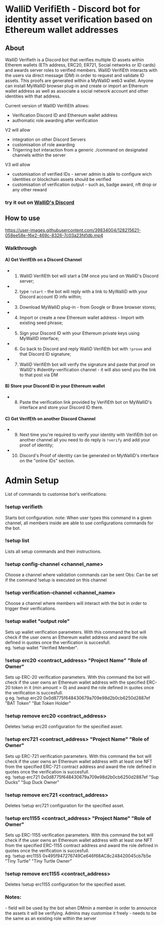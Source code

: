 <h1> WalliD VerifiEth - Discord bot for identity asset verification based on Ethereum wallet addresses</h1>

<h2>About</h2>

WalliD Verifieth is a Discord bot that verifies multiple ID assets within Etherem wallets (ETh address, ERC20, ER721, Social networks or ID cards) and awards server roles to verified members.
WalliD VerifiEth interacts with the users via direct message (DM) in order to request and validate ID assets.
This proofs are generated within a MyWalliD web3 wallet. Anyone can install MyWalliD browser plug-in and create or import an Ethereum wallet address as well as associate a social network account and other identities with that address.

Current version of WallID VerifiEth allows:

- Verification Discord ID and Ethereum wallet address
- authomatic role awarding after verification <verifieth member role>

V2 will allow
<ul>
  <li>integration on other Discord Servers</li>
  <li>customisation of role awarding</li>
  <li>Trigerring bot interaction from a generic ./command on designated channels within the server</li>
</ul>


V3 will allow
<ul>
  <li>customisation of verified IDs - server admin is able to configure wich identities or blockchain assets should be verified</li>
  <li>customisation of verification output - such as, badge award, nft drop or any other reward</li>
</ul>  
<h3> try it out on <a href="https://discord.gg/e9EfXeNeC9">WalliD's Discord</a></h3>

<h2>How to use</h2>
                        


https://user-images.githubusercontent.com/39834004/128215621-058ee58e-f6e2-469c-8326-7c03a23fd1db.mp4



<h3>Walkthrough</h3>
  
<h4><b>A) Get VerifEth on a Discord Channel</b> </h4> 

- 1. WalliD VerifiEth bot will start a DM once you land on WalliD's Discord server;
- 2. type `!start` - the bot will reply with a link to MyWalliD with your Discord account ID info within;
- 3. Download MyWalliD plug-in - from Google or Brave browser stores;
- 4. Import or create a new Ethereum wallet address - Import with existing seed phrase;
- 5. Sign your Discord ID with your Ethereum private keys using MyWallID interface;
- 6. Go back to Discord and reply WalliD VerifiEth bot with `!prove` and that Discord ID signature;
- 7. WalliD VerifiEth bot will verify the signature and paste that proof on WalliD's #identity-verification channel - it will also send you the link to that post via DM
  
<h4><b>B) Store your Discord ID in your Ethereum wallet</b></h4> 
 
 - 8. Paste the verification link provided by VerifiEth bot on MyWalliD's interface and store your Discord ID there.
  
  
<h4><b>C) Get VerifEth on another Discord Channel </b></h4> 

- 9. Next time you're required to verify your identity with VerifiEth bot on another channel all you need to do reply is `!verify` and add your proof of identity;
- 10. Discord's Proof of identity can be generated on MyWalliD's interface on the "online IDs" section.


# Admin Setup

List of commands to customise bot's verifications:

### !setup verifieth
Starts bot configuration. 
note: When user types this command in a given channel, all members inside are able to use configurations commands for the bot.

### !setup list
Lists all setup commands and their instructions.

### !setup config-channel <channel_name>
Choose a channel where validation commands can be sent
Obs: Can be set if the command !setup is executed on this channel 

### !setup verification-channel <channel_name>
Choose a channel where members will interact with the bot in order to trigger their verifications.

### !setup wallet "output role"
Sets up wallet verification parameters. With this command the bot will check if the user owns an Ethereum wallet address and award the role defined in quotes once the verification is succesfull.<br>
eg. !setup wallet "Verified Member".


### !setup erc20 <contract_address> "Project Name" "Role of Owner"
Sets up ERC-20 verification parameters. With this command the bot will check if the user owns an Ethereum wallet address with the specified ERC-20 token in it (min amount > 0) and award the role defined in quotes once the verification is succesfull.<br>g
eg. !setup erc20 0x0d8775f648430679a709e98d2b0cb6250d2887ef "BAT Token" "Bat Token Holder" 

### !setup remove erc20 <contract_address>
Deletes !setup erc20 configuration for the specified asset.

### !setup erc721 <contract_address> "Project Name" "Role of Owner"
Sets up ERC-721 verification parameters. With this command the bot will check if the user owns an Ethereum wallet address with at least one NFT from the specified ERC-721 contract address and award the role defined in quotes once the verification is succesfull.<br>
eg. !setup erc721 0x0d8775f648430679a709e98d2b0cb6250d2887ef "Sup Ducks" "Sup Duck Owner" 

### !setup remove erc721 <contract_address>
Deletes !setup erc721 configuration for the specified asset.

### !setup erc1155 <contract_address> "Project Name" "Role of Owner"
Sets up ERC-1155 verification parameters. With this command the bot will check if the user owns an Ethereum wallet address with at least one NFT from the specified ERC-1155 contract address and award the role defined in quotes once the verification is succesfull.<br>
eg. !setup erc1155 0x495f947276749Ce646f68AC8c248420045cb7b5e "Tiny Turtle" "Tiny Turtle Owner"<br>


### !setup remove erc1155 <contract_address>
Deletes !setup erc1155 configuration for the specified asset.

### Notes: 
  -<Project Name> field will be used by the bot when DMmin a member in order to announce the assets it will be verifying. Admins may customise it freely
  -<Role of Owner> needs to be the same as an existing role within the server       
